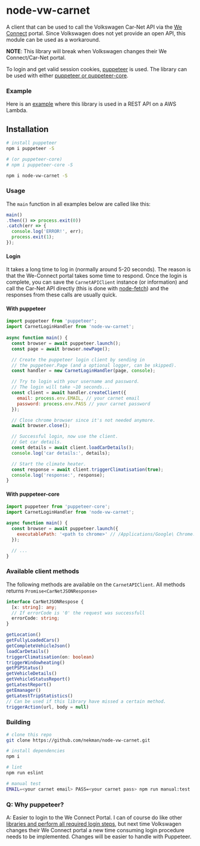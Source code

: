 # node-vw-carnet

A client that can be used to call the Volkswagen Car-Net API via the <a href="https://www.portal.volkswagen-we.com/portal">We Connect</a> portal. Since Volkswagen does not yet provide an open API, this module can be used as a workaround.


**NOTE**: This library will break when Volkswagen changes their We Connect/Car-Net portal.

To login and get valid session cookies, <a href="https://github.com/puppeteer/puppeteer">puppeteer</a> is used. The library can be used with either <a href="https://github.com/puppeteer/puppeteer/blob/master/docs/api.md#puppeteer-vs-puppeteer-core">puppeteer or puppeteer-core</a>.

### Example
Here is an <a href="https://github.com/nekman/node-vw-carnet-lambda">example</a> where this library is used in a REST API on a AWS Lambda.


## Installation
```bash
# install puppeteer
npm i puppeteer -S

# (or puppeteer-core)
# npm i puppeteer-core -S

npm i node-vw-carnet -S
```

### Usage

The `main` function in all examples below are called like this:
```javascript
main()
.then(() => process.exit(0))
.catch(err => {
  console.log('ERROR!', err);
  process.exit(1);
});
```

#### Login
It takes a long time to log in (normally around 5-20 seconds). The reason is that the We-Connect portal takes some time to respond. Once the login is complete, you can save the `CarnetAPIClient` instance (or information) and call the Car-Net API directly (this is done with <a href="https://github.com/bitinn/node-fetch">node-fetch</a>) and the responses from these calls are usually quick.


#### With puppeteer

```javascript
import puppeteer from 'puppeteer';
import CarnetLoginHandler from 'node-vw-carnet';
 
async function main() {
  const browser = await puppeteer.launch();
  const page = await browser.newPage();

  // Create the puppeteer login client by sending in
  // the puppeteer.Page (and a optional logger, can be skipped).
  const handler = new CarnetLoginHandler(page, console);

  // Try to login with your username and password.
  // The login will take ~10 seconds... 
  const client = await handler.createClient({
    email: process.env.EMAIL, // your carnet email
    password: process.env.PASS // your carnet password
  });

  // Close chrome browser since it's not needed anymore.
  await browser.close();

  // Successful login, now use the client.
  // Get car details.
  const details = await client.loadCarDetails();
  console.log('car details:', details);

  // Start the climate heater.
  const response = await client.triggerClimatisation(true);
  console.log('response:', response);
}
```

#### With puppeteer-core

```javascript
import puppeteer from 'puppeteer-core';
import CarnetLoginHandler from 'node-vw-carnet';

async function main() {
  const browser = await puppeteer.launch({  
    executablePath: '<path to chrome>' // /Applications/Google\ Chrome.app/Contents/MacOS/Google\ Chrome
  });

  // ...
}
```

### Available client methods

The following methods are available on the `CarnetAPIClient`. All methods
returns `Promise<CarNetJSONResponse>`

```typescript
interface CarNetJSONRespose {
  [x: string]: any;
  // If errorCode is '0' the request was successfull
  errorCode: string;
}
```

```typescript
getLocation()
getFullyLoadedCars()
getCompleteVehicleJson()
loadCarDetails()
triggerClimatisation(on: boolean)
triggerWindowheating()
getPSPStatus()
getVehicleDetails()
getVehicleStatusReport()
getLatestReport()
getEmanager()
getLatestTripStatistics()
// Can be used if this library have missed a certain method.
triggerAction(url, body = null)
```

### Building

```bash
# clone this repo
git clone https://github.com/nekman/node-vw-carnet.git

# install dependencies
npm i

# lint
npm run eslint

# manual test
EMAIL=<your carnet email> PASS=<your carnet pass> npm run manual:test
```

### Q: Why puppeteer?
A: Easier to login to the We Connect Portal. I can of course do like other <a href="https://github.com/reneboer/python-carnet-client/blob/master/we_connect_client.py#L105">libraries and perform all required login steps</a>, but next time Volkswagen changes their We Connect portal a new time consuming login procedure needs to be implemented. Changes will be easier to handle with Puppeteer.